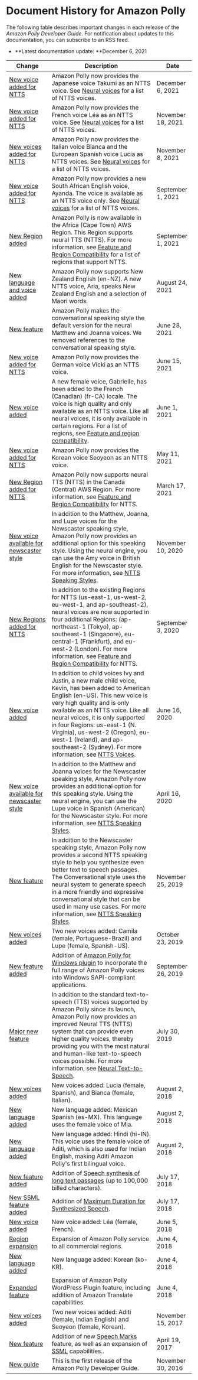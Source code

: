 # Document History for Amazon Polly<a name="doc-history"></a>

The following table describes important changes in each release of the *Amazon Polly Developer Guide*\. For notification about updates to this documentation, you can subscribe to an RSS feed\. 
+ **Latest documentation update: **December 6, 2021

| Change | Description | Date | 
| --- |--- |--- |
| [New voice added for NTTS](#doc-history) | Amazon Polly now provides the Japanese voice Takumi as an NTTS voice\. See [Neural voices](https://docs.aws.amazon.com/polly/latest/dg/ntts-voices-main.html) for a list of NTTS voices\. | December 6, 2021 | 
| [New voice added for NTTS](#doc-history) | Amazon Polly now provides the French voice Léa as an NTTS voice\. See [Neural voices](https://docs.aws.amazon.com/polly/latest/dg/ntts-voices-main.html) for a list of NTTS voices\. | November 18, 2021 | 
| [New voices added for NTTS](#doc-history) | Amazon Polly now provides the Italian voice Bianca and the European Spanish voice Lucia as NTTS voices\. See [Neural voices](https://docs.aws.amazon.com/polly/latest/dg/ntts-voices-main.html) for a list of NTTS voices\. | November 8, 2021 | 
| [New voice added for NTTS](#doc-history) | Amazon Polly now provides a new South African English voice, Ayanda\. The voice is available as an NTTS voice only\. See [Neural voices](https://docs.aws.amazon.com/polly/latest/dg/ntts-voices-main.html) for a list of NTTS voices\. | September 1, 2021 | 
| [New Region added](#doc-history) | Amazon Polly is now available in the Africa \(Cape Town\) AWS Region\. This Region supports neural TTS \(NTTS\)\. For more information, see [Feature and Region Compatibility](https://docs.aws.amazon.com/polly/latest/dg/NTTS-main.html#ntts-regions) for a list of regions that support NTTS\. | September 1, 2021 | 
| [New language and voice added](#doc-history) | Amazon Polly now supports New Zealand English \(en\-NZ\)\. A new NTTS voice, Aria, speaks New Zealand English and a selection of Maori words\. | August 24, 2021 | 
| [New feature](#doc-history) | Amazon Polly makes the conversational speaking style the default version for the neural Matthew and Joanna voices\. We removed references to the conversational speaking style\. | June 28, 2021 | 
| [New voice added for NTTS](#doc-history) | Amazon Polly now provides the German voice Vicki as an NTTS voice\. | June 15, 2021 | 
| [New voice added](#doc-history) | A new female voice, Gabrielle, has been added to the French \(Canadian\) \(fr\-CA\) locale\. The voice is high quality and only available as an NTTS voice\. Like all neural voices, it is only available in certain regions\. For a list of regions, see [Feature and region compatibility](https://docs.aws.amazon.com/polly/latest/dg/NTTS-main.html#ntts-regions)\. | June 1, 2021 | 
| [New voice added for NTTS](#doc-history) | Amazon Polly now provides the Korean voice Seoyeon as an NTTS voice\. | May 11, 2021 | 
| [New Region added for NTTS](#doc-history) | Amazon Polly now supports neural TTS \(NTTS\) in the Canada \(Central\) AWS Region\. For more information, see [Feature and Region Compatibility](https://docs.aws.amazon.com/polly/latest/dg/NTTS-main.html#ntts-regions) for NTTS\. | March 17, 2021 | 
| [New voice available for newscaster style](#doc-history) | In addition to the Matthew, Joanna, and Lupe voices for the Newscaster speaking style, Amazon Polly now provides an additional option for this speaking style\. Using the neural engine, you can use the Amy voice in British English for the Newscaster style\. For more information, see [NTTS Speaking Styles](https://docs.aws.amazon.com/polly/latest/dg/ntts-speakingstyles.html)\. | November 10, 2020 | 
| [New Regions added for NTTS](#doc-history) | In addition to the existing Regions for NTTS \(us\-east\-1, us\-west\-2, eu\-west\-1, and ap\-southeast\-2\), neural voices are now supported in four additional Regions: \(ap\-northeast\-1 \(Tokyo\), ap\-southeast\-1 \(Singapore\), eu\-central\-1 \(Frankfurt\), and eu\-west\-2 \(London\)\. For more information, see [Feature and Region Compatibility](https://docs.aws.amazon.com/polly/latest/dg/NTTS-main.html#ntts-regions) for NTTS\. | September 3, 2020 | 
| [New voice added](#doc-history) | In addition to child voices Ivy and Justin, a new male child voice, Kevin, has been added to American English \(en\-US\)\. This new voice is very high quality and is only available as an NTTS voice\. Like all neural voices, it is only supported in four Regions: us\-east\-1 \(N\. Virginia\), us\-west\-2 \(Oregon\), eu\-west\-1 \(Ireland\), and ap\-southeast\-2 \(Sydney\)\. For more information, see [NTTS Voices](https://docs.aws.amazon.com/polly/latest/dg/ntts-voices-main.html)\. | June 16, 2020 | 
| [New voice available for newscaster style](#doc-history) | In addition to the Matthew and Joanna voices for the Newscaster speaking style, Amazon Polly now provides an additional option for this speaking style\. Using the neural engine, you can use the Lupe voice in Spanish \(American\) for the Newscaster style\. For more information, see [NTTS Speaking Styles](https://docs.aws.amazon.com/polly/latest/dg/ntts-speakingstyles.html)\. | April 16, 2020 | 
| [New feature](#doc-history) | In addition to the Newscaster speaking style, Amazon Polly now provides a second NTTS speaking style to help you synthesize even better text to speech passages\. The Conversational style uses the neural system to generate speech in a more friendly and expressive conversational style that can be used in many use cases\. For more information, see [NTTS Speaking Styles](https://docs.aws.amazon.com/polly/latest/dg/ntts-speakingstyles.html)\. | November 25, 2019 | 
| [New voices added](#doc-history) | Two new voices added: Camila \(female, Portuguese\-Brazil\) and Lupe \(female, Spanish\-US\)\. | October 23, 2019 | 
| [New feature added](#doc-history) | Addition of [Amazon Polly for Windows plugin](https://docs.aws.amazon.com/polly/latest/dg/sapi-plugin.html) to incorporate the full range of Amazon Polly voices into Windows SAPI\-compliant applications\. | September 26, 2019 | 
| [Major new feature](#doc-history) | In addition to the standard text\-to\-speech \(TTS\) voices supported by Amazon Polly since its launch, Amazon Polly now provides an improved Neural TTS \(NTTS\) system that can provide even higher quality voices, thereby providing you with the most natural and human\-like text\-to\-speech voices possible\. For more information, see [Neural Text\-to\-Speech](https://docs.aws.amazon.com/polly/latest/dg/NTTS-main.html)\. | July 30, 2019 | 
| [New voices added](#doc-history) | New voices added: Lucia \(female, Spanish\), and Bianca \(female, Italian\)\. | August 2, 2018 | 
| [New language added](#doc-history) | New language added: Mexican Spanish \(es\-MX\)\. This language uses the female voice of Mia\. | August 2, 2018 | 
| [New language added](#doc-history) | New language added: Hindi \(hi\-IN\)\. This voice uses the female voice of Aditi, which is also used for Indian English, making Aditi Amazon Polly's first bilingual voice\. | August 2, 2018 | 
| [New feature added](#doc-history) | Addition of [Speech synthesis of long text passages](https://docs.aws.amazon.com/polly/latest/dg/asynchronous.html) \(up to 100,000 billed characters\)\. | July 17, 2018 | 
| [New SSML feature added](#doc-history) | Addition of [Maximum Duration for Synthesized Speech](https://docs.aws.amazon.com/polly/latest/dg/supported-ssml.html#maxduration-tag)\. | July 17, 2018 | 
| [New voice added](#doc-history) | New voice added: Léa \(female, French\)\. | June 5, 2018 | 
| [Region expansion](#doc-history) | Expansion of Amazon Polly service to all commercial regions\. | June 4, 2018 | 
| [New language added](#doc-history) | New language added: Korean \(ko\-KR\)\. | June 4, 2018 | 
| [Expanded feature](#doc-history) | Expansion of Amazon Polly WordPress Plugin feature, including addition of Amazon Translate capabilities\. | June 4, 2018 | 
| [New voices added](#doc-history) | Two new voices added: Aditi \(female, Indian English\) and Seoyeon \(female, Korean\)\. | November 15, 2017 | 
| [New feature](#doc-history) | Addition of new [Speech Marks](https://docs.aws.amazon.com/polly/latest/dg/speechmarks.html) feature, as well as an expansion of [SSML](https://docs.aws.amazon.com/polly/latest/dg/ssml.html) capabilities\.\. | April 19, 2017 | 
| [New guide](#doc-history) | This is the first release of the Amazon Polly Developer Guide\. | November 30, 2016 | 